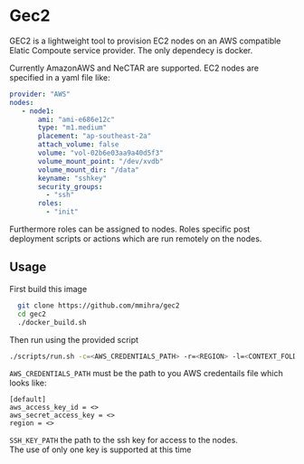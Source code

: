 # Gec2

GEC2 is a lightweight tool to provision EC2 nodes on an AWS compatible Elatic Compoute service provider.
The only dependecy is docker.

Currently AmazonAWS and NeCTAR are supported. EC2 nodes are specified in a yaml file like:

```yaml
provider: "AWS"
nodes:
   - node1:
       ami: "ami-e686e12c"
       type: "m1.medium"
       placement: "ap-southeast-2a"
       attach_volume: false
       volume: "vol-02b6e03aa9a40d5f3"
       volume_mount_point: "/dev/xvdb"
       volume_mount_dir: "/data"
       keyname: "sshkey"
       security_groups:
         - "ssh"
       roles:
         - "init"
```

Furthermore roles can be assigned to nodes. Roles specific post deployment scripts or actions
which are run remotely on the nodes.

## Usage

First build this image

```bash
  git clone https://github.com/mmihra/gec2
  cd gec2
  ./docker_build.sh

```

Then run using the provided script
```bash
./scripts/run.sh -c=<AWS_CREDENTIALS_PATH> -r=<REGION> -l=<CONTEXT_FOLDER> -s=<SSH_KEY_PATH>
```

`AWS_CREDENTIALS_PATH` must be the path to you AWS credentails file which looks like:
```
[default]
aws_access_key_id = <>
aws_secret_access_key = <>
region = <>
```

`SSH_KEY_PATH` the path to the ssh key for access to the nodes. <br/>
The use of only one key is supported at this time



